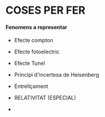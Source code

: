 # COSES PER FER

#### Fenomens a representar

- Efecte compton
- Efecte fotoelectric

- Efecte Tunel
- Principi d'incertesa de Heisenberg
- Entrellçament
- RELATIVITAT (ESPECIAL)
- 
